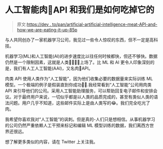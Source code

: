 # 人工智能肉🥩API 和我们是如何吃掉它的

> 原文:[https://dev . to/pan/artificial-artificial-intelligence-meat-API-and-how-we-are-eating-it-up-85p](https://dev.to/pan/artificial-artificial-intelligence-meat-api-and-how-we-are-eating-it-up-85p)

与人共同创办了一家机器学习公司，我见过一些令人惊叹的东西，但不一定是高科技。

机器学习(ML)和人工智能(AI)的进步速度比以往任何时候都快，但还不够快。数据仍然是一个限制因素，这就是人类🙋‍♂️🙋‍♀️上场了。比 ML 和 AI 更令人印象深刻的是，我们有人工人工智能(AAI)，又名肉🥩API。

肉类 API 使用人类作为“人工智能”，因为他们收集必要的数据量来实际训练 ML 模型。一个极端的例子是假装直到你成功🤷‍♂️.我经常看到“人工智能”公司用肉类 API 来引导他们的公司。采用人工智能助理服务，可以帮助回复电子邮件和安排会议。对于最终用户来说，一切似乎都是以人类的品质完成的，甚至有类似人类的语法问题。用户几乎不知道，这些邮件实际上是由人类写的😂。我们完全吃光了肉。

我希望你喜欢我对“人工智能”的讽刺。但是真的-人们只是想相信。从事机器学习的公司仍然严重依赖人工干预来标记和编辑 ML 模型训练的数据，我们离西方世界还很远。

想了解更多类似的内容，请在 Twitter 上关注我。